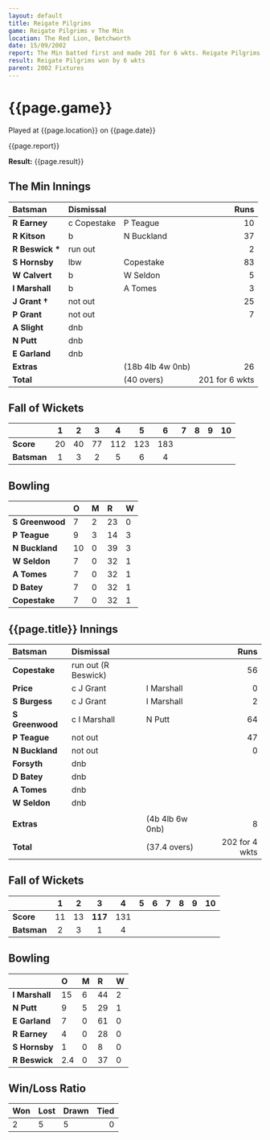 ```yaml
---
layout: default
title: Reigate Pilgrims
game: Reigate Pilgrims v The Min
location: The Red Lion, Betchworth
date: 15/09/2002
report: The Min batted first and made 201 for 6 wkts. Reigate Pilgrims replied with 202 for 4 wkts
result: Reigate Pilgrims won by 6 wkts
parent: 2002 Fixtures
---
```


# {{page.game}}

Played at {{page.location}} on {{page.date}}

{{page.report}}

**Result:** {{page.result}}

## The Min Innings

| Batsman | Dismissal |  | Runs |
|:---|:---|---|---:|
| **R Earney** | c Copestake | P Teague | 10 |
| **R Kitson** | b | N Buckland | 37 |
| **R Beswick &#42;** | run out |  | 2 |
| **S Hornsby** | lbw | Copestake | 83 |
| **W Calvert** | b | W Seldon | 5 |
| **I Marshall** | b | A Tomes | 3 |
| **J Grant &#8224;** | not out |  | 25 |
| **P Grant** | not out |  | 7 |
| **A Slight** | dnb |  |  |
| **N Putt** | dnb |  |  |
| **E Garland** | dnb |  |  |
| **Extras** | | (18b 4lb 4w 0nb) | 26 |
| **Total** | | (40 overs) | 201 for 6 wkts |

## Fall of Wickets

| | 1 | 2 | 3 | 4 | 5 | 6 | 7 | 8 | 9 | 10 |
|---|:---:|:---:|:---:|:---:|:---:|:---:|:---:|:---:|:---:|:---:|
| **Score** | 20 | 40 | 77 | 112 | 123 | 183 |  |  |  |  |
| **Batsman** | 1 | 3 | 2 | 5 | 6 | 4 |  |  |  |  |

## Bowling

| | O | M | R | W |
|---|:---|:---|:---|:---|
| **S Greenwood** | 7 | 2 | 23 | 0 |
| **P Teague** | 9 | 3 | 14 | 3 |
| **N Buckland** | 10 | 0 | 39 | 3 |
| **W Seldon** | 7 | 0 | 32 | 1 |
| **A Tomes** | 7 | 0 | 32 | 1 |
| **D Batey** | 7 | 0 | 32 | 1 |
| **Copestake** | 7 | 0 | 32 | 1 |

## {{page.title}} Innings

| Batsman | Dismissal |  | Runs |
|:---|:---|---|---:|
| **Copestake** | run out (R Beswick) |  | 56 |
| **Price** | c J Grant | I Marshall | 0 |
| **S Burgess** | c J Grant | I Marshall | 2 |
| **S Greenwood** | c I Marshall | N Putt | 64 |
| **P Teague** | not out |  | 47 |
| **N Buckland** | not out |  | 0 |
| **Forsyth** | dnb |  |  |
| **D Batey** | dnb |  |  |
| **A Tomes** | dnb |  |  |
| **W Seldon** | dnb |  |  |
|  |  |  |  |
| **Extras** | | (4b 4lb 6w 0nb) | 8 |
| **Total** | | (37.4 overs) | 202 for 4 wkts |

## Fall of Wickets

| | 1 | 2 | 3 | 4 | 5 | 6 | 7 | 8 | 9 | 10 |
|---|:---:|:---:|:---:|:---:|:---:|:---:|:---:|:---:|:---:|:---:|
| **Score** | 11 | 13 | **117** | 131 |  |  |  |  |  |  |
| **Batsman** | 2 | 3 | 1 | 4 |  |  |  |  |  |  |

## Bowling

| | O | M | R | W |
|---|:---|:---|:---|:---|
| **I Marshall** | 15 | 6 | 44 | 2 |
| **N Putt** | 9 | 5 | 29 | 1 |
| **E Garland** | 7 | 0 | 61 | 0 |
| **R Earney** | 4 | 0 | 28 | 0 |
| **S Hornsby** | 1 | 0 | 8 | 0 |
| **R Beswick** | 2.4 | 0 | 37 | 0 |

## Win/Loss Ratio

| Won | Lost | Drawn | Tied |
|:---|:---|:---|---:|
| 2 | 5 | 5 | 0 |